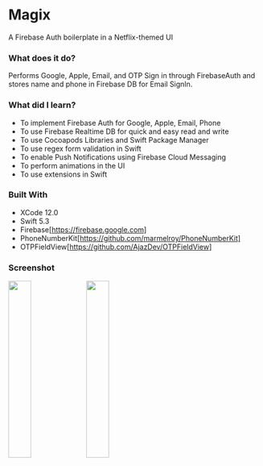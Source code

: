 # Magix
A Firebase Auth boilerplate in a Netflix-themed UI

### What does it do?
Performs Google, Apple, Email, and OTP Sign in through FirebaseAuth and stores name and phone in Firebase DB for Email SignIn.

### What did I learn?
* To implement Firebase Auth for Google, Apple, Email, Phone
* To use Firebase Realtime DB for quick and easy read and write
* To use Cocoapods Libraries and Swift Package Manager
* To use regex form validation in Swift
* To enable Push Notifications using Firebase Cloud Messaging
* To perform animations in the UI
* To use extensions in Swift

### Built With

* XCode 12.0
* Swift 5.3
* Firebase[https://firebase.google.com]
* PhoneNumberKit[https://github.com/marmelroy/PhoneNumberKit]
* OTPFieldView[https://github.com/AjazDev/OTPFieldView]


### Screenshot
<p float="left">
  <img src="https://github.com/alokme123/Magix/raw/main/assets/screen1.png" width="30%">
  <img src="https://github.com/alokme123/Magix/raw/main/assets/screen2.png" width="30%">
</p>
